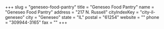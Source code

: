 +++
slug = "geneseo-food-pantry"
title = "Geneseo Food Pantry"
name = "Geneseo Food Pantry"
address = "217 N. Russell"
cityIndexKey = "city-il-geneseo"
city = "Geneseo"
state = "IL"
postal = "61254"
website = ""
phone = "309944-3165"
fax = ""
+++
